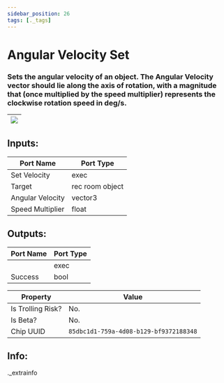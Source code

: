 ```yaml
---
sidebar_position: 26
tags: [._tags]
---
```


# Angular Velocity Set


### Sets the angular velocity of an object. The Angular Velocity vector should lie along the axis of rotation, with a magnitude that (once multiplied by the speed multiplier) represents the clockwise rotation speed in deg/s.

| ![](https://images-ext-2.discordapp.net/external/MPmIaQzlEPmgGWlgi-WxBBXt0Bjv_zWPkg1y1f_sy3s/https/www.recroomcircuits.com/image/circuit/absolute-value?width=206&height=108) |
|-----|

## Inputs:
| Port Name | Port Type |
|-----------|-----------|
| Set Velocity | exec |
| Target | rec room object |
| Angular Velocity | vector3 |
| Speed Multiplier | float |

## Outputs:
| Port Name | Port Type |
|-----------|-----------|
|  | exec |
| Success | bool | 

| Property  | Value |
|-------------------|-----------|
| Is Trolling Risk? | No. |
| Is Beta? | No. |
| Chip UUID | `85dbc1d1-759a-4d08-b129-bf9372188348` |

## Info:
._extrainfo